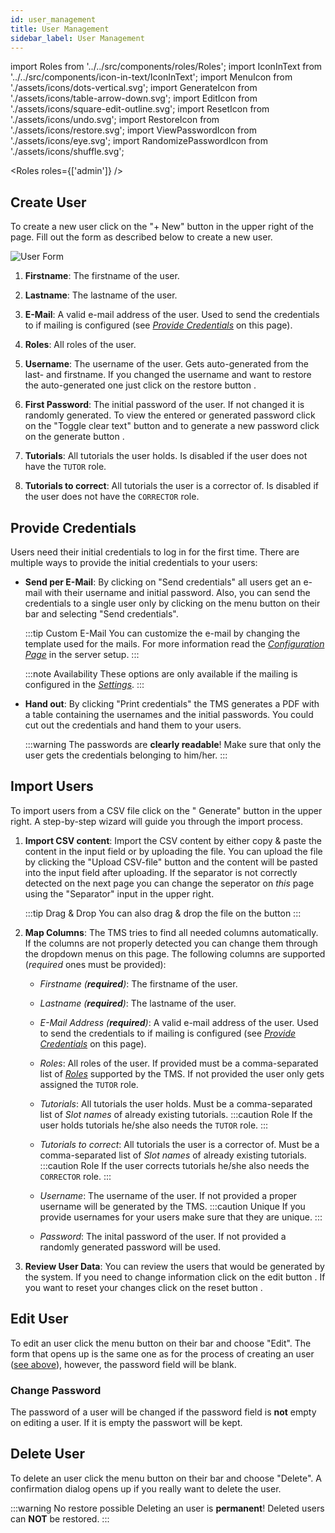 ```yaml
---
id: user_management
title: User Management
sidebar_label: User Management
---
```


import Roles from '../../src/components/roles/Roles';
import IconInText from '../../src/components/icon-in-text/IconInText';
import MenuIcon from './assets/icons/dots-vertical.svg';
import GenerateIcon from './assets/icons/table-arrow-down.svg';
import EditIcon from './assets/icons/square-edit-outline.svg';
import ResetIcon from './assets/icons/undo.svg';
import RestoreIcon from './assets/icons/restore.svg';
import ViewPasswordIcon from './assets/icons/eye.svg';
import RandomizePasswordIcon from './assets/icons/shuffle.svg';

<Roles roles={['admin']} />

## Create User

To create a new user click on the "+ New" button in the upper right of the page. Fill out the form as described below to create a new user.

![User Form](./assets/user_form.png)

1. **Firstname**: The firstname of the user.

1. **Lastname**: The lastname of the user.

1. **E-Mail**: A valid e-mail address of the user. Used to send the credentials to if mailing is configured (see [_Provide Credentials_](#provide-credentials) on this page).

1. **Roles**: All roles of the user.

1. **Username**: The username of the user. Gets auto-generated from the last- and firstname. If you changed the username and want to restore the auto-generated one just click on the restore button <IconInText icon={RestoreIcon} />.

1. **First Password**: The initial password of the user. If not changed it is randomly generated. To view the entered or generated password click on the "Toggle clear text" button <IconInText icon={ViewPasswordIcon} /> and to generate a new password click on the generate button <IconInText icon={RandomizePasswordIcon} />.

1. **Tutorials**: All tutorials the user holds. Is disabled if the user does not have the `TUTOR` role.

1. **Tutorials to correct**: All tutorials the user is a corrector of. Is disabled if the user does not have the `CORRECTOR` role.

## Provide Credentials

Users need their initial credentials to log in for the first time. There are multiple ways to provide the initial credentials to your users:

- **Send per E-Mail**: By clicking on "Send credentials" all users get an e-mail with their username and initial password. Also, you can send the credentials to a single user only by clicking on the menu button <IconInText icon={MenuIcon} /> on their bar and selecting "Send credentials".

  :::tip Custom E-Mail
  You can customize the e-mail by changing the template used for the mails. For more information read the [_Configuration Page_](../setup/configuration#mail-template) in the server setup.
  :::

  :::note Availability
  These options are only available if the mailing is configured in the [_Settings_](./settings).
  :::

- **Hand out**: By clicking "Print credentials" the TMS generates a PDF with a table containing the usernames and the initial passwords. You could cut out the credentials and hand them to your users.

  :::warning
  The passwords are **clearly readable**! Make sure that only the user gets the credentials belonging to him/her.
  :::

## Import Users

To import users from a CSV file click on the "<IconInText icon={GenerateIcon} /> Generate" button in the upper right. A step-by-step wizard will guide you through the import process.

1. **Import CSV content**: Import the CSV content by either copy & paste the content in the input field or by uploading the file. You can upload the file by clicking the "Upload CSV-file" button and the content will be pasted into the input field after uploading. If the separator is not correctly detected on the next page you can change the seperator on _this_ page using the "Separator" input in the upper right.

   :::tip Drag & Drop
   You can also drag & drop the file on the button
   :::

1. **Map Columns**: The TMS tries to find all needed columns automatically. If the columns are not properly detected you can change them through the dropdown menus on this page. The following columns are supported (_required_ ones must be provided):

   - _Firstname (**required**)_: The firstname of the user.

   - _Lastname (**required**)_: The lastname of the user.

   - _E-Mail Address (**required**)_: A valid e-mail address of the user. Used to send the credentials to if mailing is configured (see [_Provide Credentials_](#provide-credentials) on this page).

   - _Roles_: All roles of the user. If provided must be a comma-separated list of [_Roles_](./roles) supported by the TMS. If not provided the user only gets assigned the `TUTOR` role.

   - _Tutorials_: All tutorials the user holds. Must be a comma-separated list of _Slot names_ of already existing tutorials.
     :::caution Role
     If the user holds tutorials he/she also needs the `TUTOR` role.
     :::

   - _Tutorials to correct_: All tutorials the user is a corrector of. Must be a comma-separated list of _Slot names_ of already existing tutorials.
     :::caution Role
     If the user corrects tutorials he/she also needs the `CORRECTOR` role.
     :::

   - _Username_: The username of the user. If not provided a proper username will be generated by the TMS.
     :::caution Unique
     If you provide usernames for your users make sure that they are unique.
     :::

   - _Password_: The inital password of the user. If not provided a randomly generated password will be used.

1. **Review User Data**: You can review the users that would be generated by the system. If you need to change information click on the edit button <IconInText icon={EditIcon} />. If you want to reset your changes click on the reset button <IconInText icon={ResetIcon} />.

## Edit User

To edit an user click the menu button <IconInText icon={MenuIcon} /> on their bar and choose "Edit". The form that opens up is the same one as for the process of creating an user ([see above](#create-user)), however, the password field will be blank.

### Change Password

The password of a user will be changed if the password field is **not** empty on editing a user. If it is empty the passwort will be kept.

## Delete User

To delete an user click the menu button <IconInText icon={MenuIcon} /> on their bar and choose "Delete". A confirmation dialog opens up if you really want to delete the user.

:::warning No restore possible
Deleting an user is **permanent**! Deleted users can **NOT** be restored.
:::
